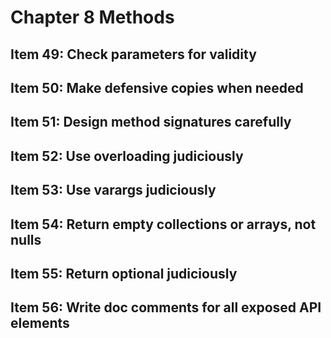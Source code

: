 
# Chapter 8 Methods

## Item 49: Check parameters for validity

## Item 50: Make defensive copies when needed

## Item 51: Design method signatures carefully

## Item 52: Use overloading judiciously

## Item 53: Use varargs judiciously

## Item 54: Return empty collections or arrays, not nulls

## Item 55: Return optional judiciously

## Item 56: Write doc comments for all exposed API elements
